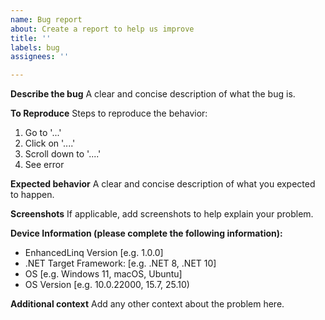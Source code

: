 ```yaml
---
name: Bug report
about: Create a report to help us improve
title: ''
labels: bug
assignees: ''

---
```


**Describe the bug**
A clear and concise description of what the bug is.

**To Reproduce**
Steps to reproduce the behavior:
1. Go to '...'
2. Click on '....'
3. Scroll down to '....'
4. See error

**Expected behavior**
A clear and concise description of what you expected to happen.

**Screenshots**
If applicable, add screenshots to help explain your problem.

**Device Information (please complete the following information):**
 - EnhancedLinq Version [e.g. 1.0.0]
 - .NET Target Framework: [e.g. .NET 8, .NET 10]
 - OS [e.g. Windows 11, macOS, Ubuntu]
 - OS Version [e.g. 10.0.22000, 15.7, 25.10)

**Additional context**
Add any other context about the problem here.
